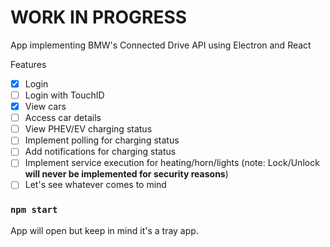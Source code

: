 # WORK IN PROGRESS

App implementing BMW's Connected Drive API using Electron and React

Features

-   [x] Login
-   [ ] Login with TouchID
-   [x] View cars
-   [ ] Access car details
-   [ ] View PHEV/EV charging status
-   [ ] Implement polling for charging status
-   [ ] Add notifications for charging status
-   [ ] Implement service execution for heating/horn/lights (note: Lock/Unlock **will never be implemented for security reasons**)
-   [ ] Let's see whatever comes to mind

### `npm start`

App will open but keep in mind it's a tray app.
